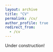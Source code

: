 ```yaml
---
layout: archive
title: "CV"
permalink: /cv/
author_profile: true
redirect_from:
  - /cv
---
```

Under construction!